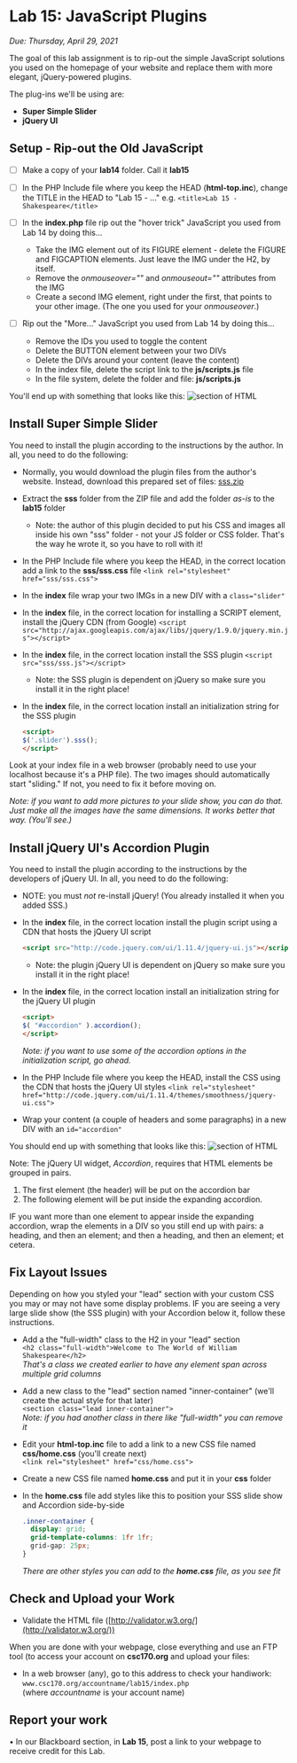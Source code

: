 # Lab 15: JavaScript Plugins
*Due: Thursday, April 29, 2021*

The goal of this lab assignment is to rip-out the simple JavaScript solutions you used on the homepage of your website and replace them with more elegant, jQuery-powered plugins.

The plug-ins we'll be using are: 

- **Super Simple Slider**
- **jQuery UI**


## Setup - Rip-out the Old JavaScript

- [ ] Make a copy of your **lab14** folder.  Call it **lab15**

- [ ] In the PHP Include file where you keep the HEAD (**html-top.inc**), change the TITLE in the HEAD  to "Lab 15 - ..."  e.g.  `<title>Lab 15 - Shakespeare</title>` 

- [ ] In the **index.php** file rip out the "hover trick" JavaScript you used from Lab 14 by doing this...
  - Take the IMG element out of its FIGURE element - delete the FIGURE and FIGCAPTION elements.  Just leave the IMG under the H2, by itself.
  - Remove the *onmouseover=""* and *onmouseout=""* attributes from the IMG
  - Create a second IMG element, right under the first, that points to your other image.  (The one you used for your *onmouseover*.)

- [ ] Rip out the "More..." JavaScript you used from Lab 14 by doing this...
  -	Remove the IDs you used to toggle the content
  -	Delete the BUTTON element between your two DIVs
  -	Delete the DIVs around your content (leave the content)
  -	In the index file, delete the script link to the **js/scripts.js** file
  -	In the file system, delete the folder and file: **js/scripts.js**

You'll end up with something that looks like this:
![section of HTML](media/code-snippet1.png "something that looks like this")

## Install Super Simple Slider
You need to install the plugin according to the instructions by the author.  In all, you need to do the following:
- Normally, you would download the plugin files from the author's website.  Instead, download this prepared set of files: [sss.zip](sss.zip)

- Extract the **sss** folder from the ZIP file and add the folder *as-is* to the **lab15** folder

  - Note: the author of this plugin decided to put his CSS and images all inside his own "sss" folder - not your JS folder or CSS folder.  That's the way he wrote it, so you have to roll with it!

- In the PHP Include file where you keep the HEAD, in the correct location add a link to the **sss/sss.css** file
  `<link rel="stylesheet" href="sss/sss.css">`

- In the **index** file wrap your two IMGs in a new DIV with a `class="slider"`

- In the **index** file, in the correct location for installing a SCRIPT element, install the jQuery CDN (from Google)
  `<script src="http://ajax.googleapis.com/ajax/libs/jquery/1.9.0/jquery.min.js"></script>`

- In the **index** file, in the correct location install the SSS plugin `<script src="sss/sss.js"></script>`

  - Note: the SSS plugin is dependent on jQuery so make sure you install it in the right place!

- In the **index** file, in the correct location install an initialization string for the SSS plugin

  ```html
  <script>
  $('.slider').sss();
  </script>
  ```

Look at your index file in a web browser (probably need to use your localhost because it's a PHP file).  The two images should automatically start "sliding."  If not, you need to fix it before moving on.

*Note: if you want to add more pictures to your slide show, you can do that.  Just make all the images have the same dimensions.  It works better that way.  (You'll see.)*

## Install jQuery UI's Accordion Plugin

You need to install the plugin according to the instructions by the developers of jQuery UI.  In all, you need to do the following:

- NOTE: you must *not* re-install jQuery!  (You already installed it when you added SSS.)

- In the **index** file, in the correct location install the plugin script using a CDN that hosts the jQuery UI script

  ```html
  <script src="http://code.jquery.com/ui/1.11.4/jquery-ui.js"></script>
  ```

  - Note: the plugin jQuery UI is dependent on jQuery so make sure you install it in the right place!

- In the **index** file, in the correct location install an initialization string for the jQuery UI plugin

  ```html
  <script>
  $( "#accordion" ).accordion();
  </script>
  ```
  
  *Note: if you want to use some of the accordion options in the initialization script, go ahead.*

- In the PHP Include file where you keep the HEAD, install the CSS using the CDN that hosts the jQuery UI styles
  `<link rel="stylesheet" href="http://code.jquery.com/ui/1.11.4/themes/smoothness/jquery-ui.css">`

- Wrap your content (a couple of headers and some paragraphs) in a new DIV with an `id="accordion"`

You should end up with something that looks like this:
![section of HTML](media/code-snippet2.png "something that looks like this")

Note: The jQuery UI widget, *Accordion*, requires that HTML elements be grouped in pairs.  

1. The first element (the header) will be put on the accordion bar
2. The following element will be put inside the expanding accordion. 

IF you want more than one element to appear inside the expanding accordion, wrap the elements in a DIV so you still end up with pairs: a heading, and then an element; and then a heading, and then an element; et cetera.

## Fix Layout Issues

Depending on how you styled your "lead" section with your custom CSS you may or may not have some display problems.  IF you are seeing a very large slide show (the SSS plugin) with your Accordion below it, follow these instructions.

- Add a the "full-width" class to the H2 in your "lead" section<br>`<h2 class="full-width">Welcome to The World of William Shakespeare</h2>`<br>*That's a class we created earlier to have any element span across multiple grid columns*
- Add a new class to the "lead" section named "inner-container" (we'll create the actual style for that later)<br>`<section class="lead inner-container">`<br>*Note: if you had another class in there like "full-width" you can remove it*
- Edit your **html-top.inc** file to add a link to a new CSS file named **css/home.css** (you'll create next)<br>`<link rel="stylesheet" href="css/home.css">`

- Create a new CSS file named **home.css** and put it in your **css** folder

- In the **home.css** file add styles like this to position your SSS slide show and Accordion side-by-side<br>

  ```css
  .inner-container {
  	display: grid;
  	grid-template-columns: 1fr 1fr;
  	grid-gap: 25px;
  }
  ```
  _There are other styles you can add to the **home.css** file, as you see fit_


## Check and Upload your Work

- Validate the HTML file ([http://validator.w3.org/](http://validator.w3.org/))

When you are done with your webpage, close everything and use an FTP tool (to access your account on **csc170.org** and upload your files:

- In a web browser (any), go to this address to check your handiwork: 
	```www.csc170.org/accountname/lab15/index.php```<br>
	(where *accountname* is your account name)

## Report your work
•	In our Blackboard section, in **Lab 15**, post a link to your webpage to receive credit for this Lab. 
